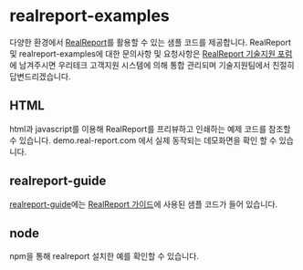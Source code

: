 # realreport-examples

다양한 환경에서 [RealReport](https://real-report.com)를 활용할 수 있는 샘플 코드를 제공합니다.
RealReport 및 realreport-examples에 대한 문의사항 및 요청사항은 [RealReport 기술지원 포럼](https://forum.realgrid.com/categories/z6SA78vS9G6cgiYht)에 남겨주시면 우리테크 고객지원 시스템에 의해 통합 관리되며 기술지원팀에서 친절히 답변드리겠습니다.

## HTML

html과 javascript를 이용해 RealReport를 프리뷰하고 인쇄하는 예제 코드를 참조할 수 있습니다. demo.real-report.com 에서 실제 동작되는 데모화면을 확인 할 수 있습니다.

## realreport-guide

[realreport-guide](tree/main/report-guide)에는 [RealReport 가이드](https://www.real-report.com/docs/guide/viewer/install)에 사용된 샘플 코드가 들어 있습니다.

## node

npm을 통해 realreport 설치한 예를 확인할 수 있습니다.